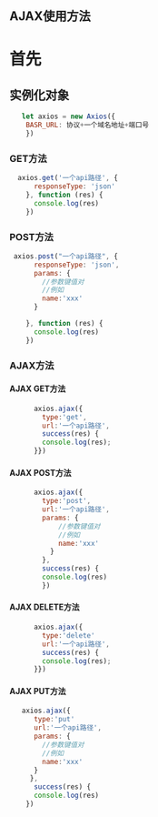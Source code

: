 ## AJAX使用方法



# 首先 
## 实例化对象
```js
   let axios = new Axios({
    BASR_URL: 协议+一个域名地址+端口号
    })
```
### GET方法
```js
  axios.get('一个api路径', {
      responseType: 'json'
    }, function (res) {
      console.log(res)
    })
```

### POST方法

```js
 axios.post("一个api路径", {
      responseType: 'json',
      params: {
        //参数键值对
        //例如
        name:'xxx'
      }

    }, function (res) {
      console.log(res)
    })
```

### AJAX方法

#### AJAX GET方法
```js
      axios.ajax({
        type:'get',
        url:'一个api路径', 
        success(res) {
        console.log(res);
      }})
```
#### AJAX POST方法
```js
      axios.ajax({
        type:'post',
        url:'一个api路径', 
        params: {
            //参数键值对
            //例如
            name:'xxx'
          }
        },
        success(res) {
        console.log(res)
        })
```

#### AJAX DELETE方法
```js
      axios.ajax({
        type:'delete'
        url:'一个api路径', 
        success(res) {
        console.log(res);
      }})
```

#### AJAX PUT方法
```js
   axios.ajax({
      type:'put'
      url:'一个api路径', 
      params: {
        //参数键值对
        //例如
        name:'xxx'
      }
     },
      success(res) {
      console.log(res)
    })
```